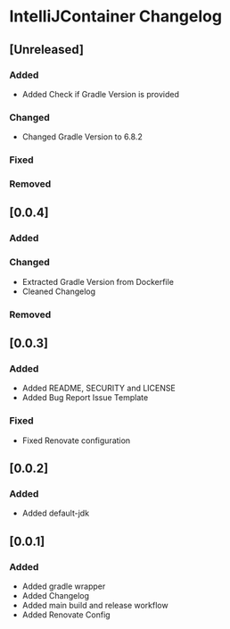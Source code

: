 # IntelliJContainer Changelog

## [Unreleased]

### Added

- Added Check if Gradle Version is provided

### Changed

- Changed Gradle Version to 6.8.2

### Fixed

### Removed

## [0.0.4]

### Added

### Changed

- Extracted Gradle Version from Dockerfile
- Cleaned Changelog

### Removed

## [0.0.3]

### Added

- Added README, SECURITY and LICENSE
- Added Bug Report Issue Template

### Fixed

- Fixed Renovate configuration

## [0.0.2]

### Added

- Added default-jdk

## [0.0.1]

### Added

- Added gradle wrapper
- Added Changelog
- Added main build and release workflow
- Added Renovate Config
